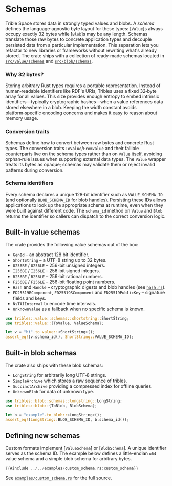 # Schemas

Trible Space stores data in strongly typed values and blobs. A *schema* defines
the language‑agnostic byte layout for these types: [`Value`]s always occupy
exactly 32&nbsp;bytes while [`Blob`]s may be any length. Schemas translate those
raw bytes to concrete application types and decouple persisted data from a
particular implementation. This separation lets you refactor to new libraries
or frameworks without rewriting what's already stored. The crate ships with a
collection of ready‑made schemas located in
[`src/value/schemas`](../src/value/schemas) and
[`src/blob/schemas`](../src/blob/schemas).

### Why 32 bytes?

Storing arbitrary Rust types requires a portable representation. Instead of
human‑readable identifiers like RDF's URIs, Tribles uses a fixed 32‑byte array
for all values. This size provides enough entropy to embed intrinsic
identifiers—typically cryptographic hashes—when a value references data stored
elsewhere in a blob. Keeping the width constant avoids platform‑specific
encoding concerns and makes it easy to reason about memory usage.

### Conversion traits

Schemas define how to convert between raw bytes and concrete Rust types. The
conversion traits `ToValue`/`FromValue` and their fallible counterparts live on
the schema types rather than on `Value` itself, avoiding orphan‑rule issues when
supporting external data types. The `Value` wrapper treats its bytes as opaque;
schemas may validate them or reject invalid patterns during conversion.

### Schema identifiers

Every schema declares a unique 128‑bit identifier such as `VALUE_SCHEMA_ID`
(and optionally `BLOB_SCHEMA_ID` for blob handles). Persisting these IDs allows
applications to look up the appropriate schema at runtime, even when they were
built against different code. The `schema_id` method on `Value` and `Blob`
returns the identifier so callers can dispatch to the correct conversion logic.

## Built‑in value schemas

The crate provides the following value schemas out of the box:
- `GenId` &ndash; an abstract 128 bit identifier.
- `ShortString` &ndash; a UTF-8 string up to 32 bytes.
- `U256BE` / `U256LE` &ndash; 256-bit unsigned integers.
- `I256BE` / `I256LE` &ndash; 256-bit signed integers.
- `R256BE` / `R256LE` &ndash; 256-bit rational numbers.
- `F256BE` / `F256LE` &ndash; 256-bit floating point numbers.
- `Hash` and `Handle` &ndash; cryptographic digests and blob handles (see [`hash.rs`](../src/value/schemas/hash.rs)).
- `ED25519RComponent`, `ED25519SComponent` and `ED25519PublicKey` &ndash; signature fields and keys.
- `NsTAIInterval` to encode time intervals.
- `UnknownValue` as a fallback when no specific schema is known.

```rust
use tribles::value::schemas::shortstring::ShortString;
use tribles::value::{ToValue, ValueSchema};

let v = "hi".to_value::<ShortString>();
assert_eq!(v.schema_id(), ShortString::VALUE_SCHEMA_ID);
```

## Built‑in blob schemas

The crate also ships with these blob schemas:

- `LongString` for arbitrarily long UTF‑8 strings.
- `SimpleArchive` which stores a raw sequence of tribles.
- `SuccinctArchive` providing a compressed index for offline queries.
- `UnknownBlob` for data of unknown type.

```rust
use tribles::blob::schemas::longstring::LongString;
use tribles::blob::{ToBlob, BlobSchema};

let b = "example".to_blob::<LongString>();
assert_eq!(LongString::BLOB_SCHEMA_ID, b.schema_id());
```

## Defining new schemas

Custom formats implement [`ValueSchema`] or [`BlobSchema`].  A unique identifier
serves as the schema ID.  The example below defines a little-endian `u64` value
schema and a simple blob schema for arbitrary bytes.

```rust
{{#include ../../examples/custom_schema.rs:custom_schema}}
```

See [`examples/custom_schema.rs`](../../examples/custom_schema.rs) for the full
source.
